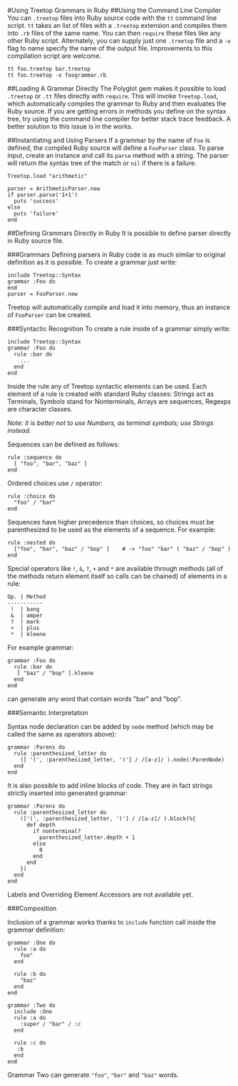 #Using Treetop Grammars in Ruby
##Using the Command Line Compiler
You can `.treetop` files into Ruby source code with the `tt` command line script. `tt` takes an list of files with a `.treetop` extension and compiles them into `.rb` files of the same name. You can then `require` these files like any other Ruby script. Alternately, you can supply just one `.treetop` file and a `-o` flag to name specify the name of the output file. Improvements to this compilation script are welcome.

    tt foo.treetop bar.treetop
    tt foo.treetop -o foogrammar.rb

##Loading A Grammar Directly
The Polyglot gem makes it possible to load `.treetop` or `.tt` files directly with `require`. This will invoke `Treetop.load`, which automatically compiles the grammar to Ruby and then evaluates the Ruby source. If you are getting errors in methods you define on the syntax tree, try using the command line compiler for better stack trace feedback. A better solution to this issue is in the works.

##Instantiating and Using Parsers
If a grammar by the name of `Foo` is defined, the compiled Ruby source will define a `FooParser` class. To parse input, create an instance and call its `parse` method with a string. The parser will return the syntax tree of the match or `nil` if there is a failure.

    Treetop.load "arithmetic"
    
    parser = ArithmeticParser.new
    if parser.parse('1+1')
      puts 'success'
    else
      puts 'failure'
    end

##Defining Grammars Directly in Ruby
It is possible to define parser directly in Ruby source file.

###Grammars
Defining parsers in Ruby code is as much similar to original definition as it is possible. To create a grammar just write:

    include Treetop::Syntax
    grammar :Foo do
    end
    parser = FooParser.new

Treetop will automatically compile and load it into memory, thus an instance of `FooParser` can be created.

###Syntactic Recognition
To create a rule inside of a grammar simply write:

    include Treetop::Syntax
    grammar :Foo do
      rule :bar do
        ...
      end
    end

Inside the rule any of Treetop syntactic elements can be used. Each element of a rule is created with standard Ruby classes: Strings act as Terminals, Symbols stand for Nonterminals, Arrays are sequences, Regexps are character classes.

_Note: it is better not to use Numbers, as terminal symbols; use Strings instead._

Sequences can be defined as follows:

    rule :sequence do
      [ "foo", "bar", "baz" ]
    end

Ordered choices use `/` operator:

    rule :choice do
      "foo" / "bar"
    end

Sequences have higher precedence than choices, so choices must be parenthesized to be used as the elements of a sequence. For example:

    rule :nested do
      ["foo", "bar", "baz" / "bop" ]    # -> "foo" "bar" ( "baz" / "bop" )
    end

Special operators like `!`, `&`, `?`, `+` and `*` are available through methods (all of the methods return element itself so calls can be chained) of elements in a rule:

    Op. | Method
    -----------
     !  | bang
     &  | amper
     ?  | mark
     +  | plus
     *  | kleene

For example grammar:

    grammar :Foo do
      rule :bar do
       [ "baz" / "bop" ].kleene
      end
    end

can generate any word that contain words "bar" and "bop".

###Semantic Interpretation

Syntax node declaration can be added by `node` method (which may be called the same as operators above):

    grammar :Parens do
      rule :parenthesized_letter do
        ([ '(', :parenthesized_letter, ')'] / /[a-z]/ ).node(:ParenNode)
      end
    end
    
It is also possible to add inline blocks of code. They are in fact strings strictly inserted into generated grammar:

    grammar :Parens do
      rule :parenthesized_letter do
        (['(', :parenthesized_letter, ')'] / /[a-z]/ ).block(%{
          def depth
            if nonterminal?
              parenthesized_letter.depth + 1
            else
              0
            end
          end
        })
      end
    end

Labels and Overriding Element Accessors are not available yet.

###Composition

Inclusion of a grammar works thanks to `include` function call inside the grammar definition:

    grammar :One do
      rule :a do
        foo"
      end
    
      rule :b do        
        "baz"
      end      
    end

    grammar :Two do
      include :One
      rule :a do      
        :super / "bar" / :c
      end
      
      rule :c do
       :b      
      end
    end

Grammar Two can generate `"foo"`, `"bar"` and `"baz"` words.
